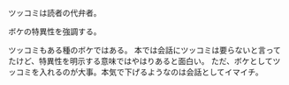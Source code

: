 ツッコミは読者の代弁者。

ボケの特異性を強調する。

ツッコミもある種のボケではある。
本では会話にツッコミは要らないと言ってたけど、特異性を明示する意味ではやはりあると面白い。
ただ、ボケとしてツッコミを入れるのが大事。本気で下げるようなのは会話としてイマイチ。
